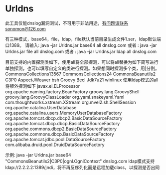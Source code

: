 # Urldns
此工具仅能dnslog漏洞测试，不可用于非法用途，有问题请联系sonomon@126.com

有三种模式，base64，file，ldap，file默认当前目录生成文件1.ser，ldap默认端口1389。
请输入: java -jar Urldns.jar base64 all dnslog.com
或者   : java -jar Urldns.jar file all dnslog.com
或者   : java -jar Urldns.jar ldap all dnslog.com

目前支持的内置探测类如下，使用all将全部探测，可以将all替换为如下简写进行单独探测，也可以填写自定义的类进行探测。如果想同时探测多个类，用|分割。
CommonsCollections13567
CommonsCollections24
CommonsBeanutils2
C3P0
AspectJWeaver
bsh
Groovy
Becl
Jdk7u21
winlinux
使用ldap模式的all将额外探测如下
javax.el.ELProcessor
org.apache.naming.factory.BeanFactory
groovy.lang.GroovyShell
groovy.lang.GroovyClassLoader
org.yaml.snakeyaml.Yaml
com.thoughtworks.xstream.XStream
org.mvel2.sh.ShellSession
org.apache.catalina.UserDatabase
org.apache.catalina.users.MemoryUserDatabaseFactory
org.apache.tomcat.dbcp.dbcp2.BasicDataSourceFactory
org.apache.tomcat.dbcp.dbcp.BasicDataSourceFactory
org.apache.commons.dbcp2.BasicDataSourceFactory
org.apache.commons.dbcp.BasicDataSourceFactory
org.apache.tomcat.jdbc.pool.DataSourceFactory
com.alibaba.druid.pool.DruidDataSourceFactory

示例: java -jar Urldns.jar base64 "CommonsBeanutils2|C3P0|ognl.OgnlContext" dnslog.com
ldap模式支持ldap://2.2.2.2:1389/jndi，将不再反序列化而是远程加载class，以探测是否出网
